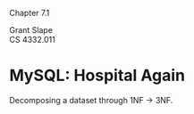 Chapter 7.1

Grant Slape   
CS 4332.011 

# MySQL: Hospital Again

Decomposing a dataset through 1NF -> 3NF.